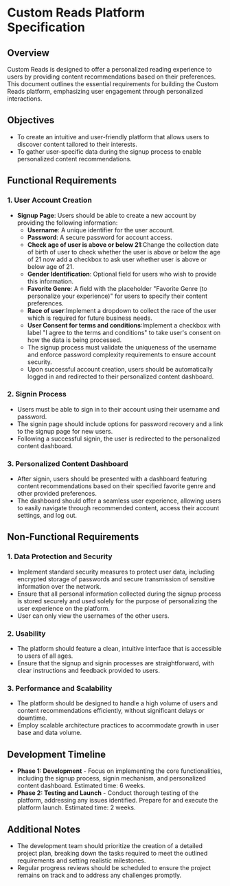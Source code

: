 <!-- @format -->

# Custom Reads Platform Specification

## Overview

Custom Reads is designed to offer a personalized reading experience to users by providing content recommendations based on their preferences. This document outlines the essential requirements for building the Custom Reads platform, emphasizing user engagement through personalized interactions.

## Objectives

- To create an intuitive and user-friendly platform that allows users to discover content tailored to their interests.
- To gather user-specific data during the signup process to enable personalized content recommendations.

## Functional Requirements

### 1. User Account Creation

- **Signup Page**: Users should be able to create a new account by providing the following information:
  - **Username**: A unique identifier for the user account.
  - **Password**: A secure password for account access.
  - **Check age of user is above or below 21**:Change the collection date of birth of user to check whether the user is above or below the age of 21 now add a checkbox to ask user whether user is above or below age of 21.
  - **Gender Identification**: Optional field for users who wish to provide this information.
  - **Favorite Genre**: A field with the placeholder "Favorite Genre (to personalize your experience)" for users to specify their content preferences.
  - **Race of user**:Implement a dropdown to collect the race of the user which is required for future business needs.
  - **User Consent for terms and conditions**:Implement a checkbox with label "I agree to the terms and conditions" to take user's consent on how the data is being processed.
  - The signup process must validate the uniqueness of the username and enforce password complexity requirements to ensure account security.
  - Upon successful account creation, users should be automatically logged in and redirected to their personalized content dashboard.

### 2. Signin Process

- Users must be able to sign in to their account using their username and password.
- The signin page should include options for password recovery and a link to the signup page for new users.
- Following a successful signin, the user is redirected to the personalized content dashboard.

### 3. Personalized Content Dashboard

- After signin, users should be presented with a dashboard featuring content recommendations based on their specified favorite genre and other provided preferences.
- The dashboard should offer a seamless user experience, allowing users to easily navigate through recommended content, access their account settings, and log out.

## Non-Functional Requirements

### 1. Data Protection and Security

- Implement standard security measures to protect user data, including encrypted storage of passwords and secure transmission of sensitive information over the network.
- Ensure that all personal information collected during the signup process is stored securely and used solely for the purpose of personalizing the user experience on the platform.
- User can only view the usernames of the other users.

### 2. Usability

- The platform should feature a clean, intuitive interface that is accessible to users of all ages.
- Ensure that the signup and signin processes are straightforward, with clear instructions and feedback provided to users.

### 3. Performance and Scalability

- The platform should be designed to handle a high volume of users and content recommendations efficiently, without significant delays or downtime.
- Employ scalable architecture practices to accommodate growth in user base and data volume.

## Development Timeline

- **Phase 1: Development** - Focus on implementing the core functionalities, including the signup process, signin mechanism, and personalized content dashboard. Estimated time: 6 weeks.
- **Phase 2: Testing and Launch** - Conduct thorough testing of the platform, addressing any issues identified. Prepare for and execute the platform launch. Estimated time: 2 weeks.

## Additional Notes

- The development team should prioritize the creation of a detailed project plan, breaking down the tasks required to meet the outlined requirements and setting realistic milestones.
- Regular progress reviews should be scheduled to ensure the project remains on track and to address any challenges promptly.
